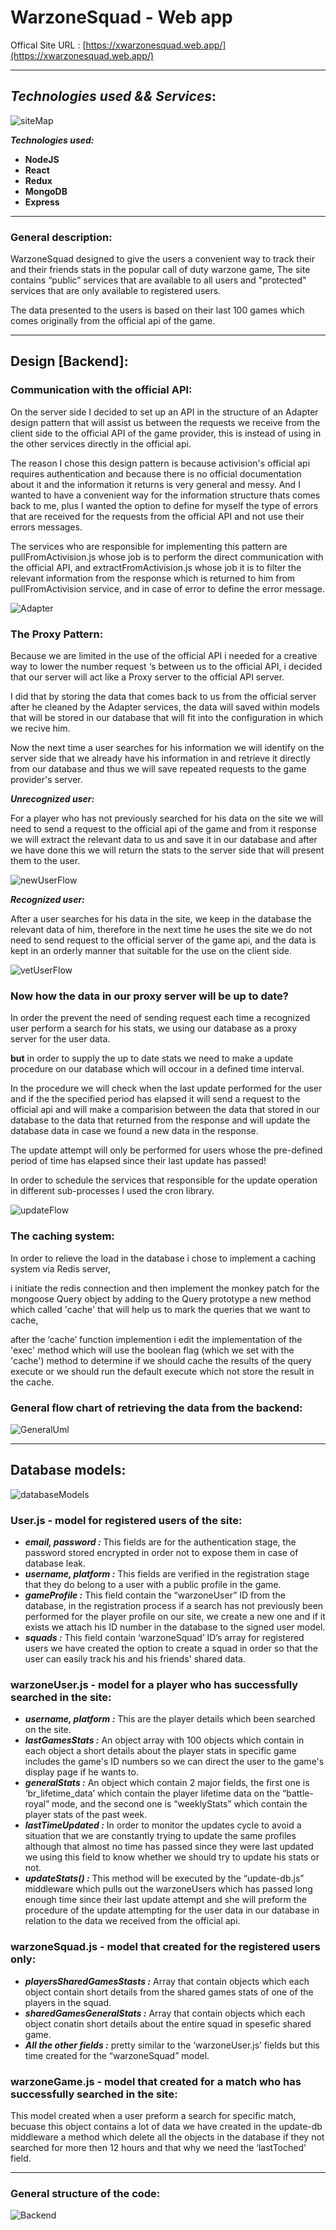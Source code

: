 # WarzoneSquad - Web app
Offical Site URL : [https://xwarzonesquad.web.app/](https://xwarzonesquad.web.app/)

---

## ***Technologies used && Services***:

![siteMap](https://user-images.githubusercontent.com/75484097/172426860-fe8a76bd-377c-4533-be51-cbb5195b116e.png)


***Technologies used:***

- **NodeJS**
- **React**
- **Redux**
- **MongoDB**
- **Express**

---

### General description:

WarzoneSquad designed to give the users a convenient way to track their and their friends stats in the popular call of duty warzone game,
The site contains “public” services that are available to all users and "protected" services that are only available to registered users.

The data presented to the users is based on their last 100 games which comes originally from the official api of the game.

---

## Design [Backend]:

### Communication with the official API:

On the server side I decided to set up an API in the structure of an Adapter design pattern that will assist us between the requests we receive from the client side to the official API of the game provider, this is instead of using in the other services directly in the official api.

The reason I chose this design pattern is because activision's official api requires authentication and because there is no official documentation about it and the information it returns is very general and messy. And I wanted to have a convenient way for the information structure thats comes back to me, plus I wanted the option to define for myself the type of errors that are received for the requests from the official API and not use their errors messages.

The services who are responsible for implementing this pattern are pullFromActivision.js whose job is to perform the direct communication with the official API, and extractFromActivision.js whose job it is to filter the relevant information from the response which is returned to him from pullFromActivision service, and in case of error to define the error message.

![Adapter](https://user-images.githubusercontent.com/75484097/172426942-781165cf-d418-4cef-bdd6-dcd2dcc7110f.png)


### The Proxy Pattern:

Because we are limited in the use of the official API i needed for a creative way to lower the number request ‘s between us to the official API, i decided that our server will act like a Proxy server to the official API server.

I did that by storing the data that comes back to us from the official server after he cleaned by the Adapter services, the data will saved within models that will be stored in our database that will fit into the configuration in which we recive him.

Now the next time a user searches for his information we will identify on the server side that we already have his information in  and retrieve it directly from our database and thus we will save repeated requests to the game provider's server.

***Unrecognized user:***

For a player who has not previously searched for his data on the site we will need to send a request to the official api of the game and from it response we will extract the relevant data to us and save it in our database and after we have done this we will return the stats to the server side that will present them to the user.

![newUserFlow](https://user-images.githubusercontent.com/75484097/172427056-da9cc0c7-c6dd-46e2-86d5-36190fc20130.png)

***Recognized user:***

After a user searches for his data in the site, we keep in the database the relevant data of him, therefore in the next time he uses the site we do not need to send request to the official server of the game api, and the data is kept in an orderly manner that suitable for the use on the client side.

![vetUserFlow](https://user-images.githubusercontent.com/75484097/172427238-2a3a36f2-406d-43f5-8545-560d6808b11a.png)


### Now how the data in our proxy server will be up to date?

In order the prevent the need of sending request each time a recognized user perform a search for his stats, we using our database as a proxy server for the user data.

**but** in order to supply the up to date stats we need to make a update procedure on our database which will occour in a defined time interval.

In the procedure we will check when the last update performed for the user and if the the specified period has elapsed it will send a request to the official api and will make a comparision between the data that stored in our database to the data that returned from the response and will update the database data in case we found a new data in the response.

The update attempt will only be performed for users whose the pre-defined period of time has elapsed since their last update has passed!

In order to schedule the services that responsible for the update operation in different sub-processes I used the cron library.

![updateFlow](https://user-images.githubusercontent.com/75484097/172427498-67efbf8c-c404-4875-93bd-1142f3cf032a.png)


### The caching system:

In order to relieve the load in the database i chose to implement a caching system via Redis server, 

i initiate the redis connection and then implement the monkey patch for the mongoose Query object by adding to the Query prototype a new method which called 'cache' that will help us to mark the queries that we want to cache,

after the ‘cache’ function implemention i edit the implementation of the 'exec' method which will use the boolean flag (which we set with the 'cache') method to determine if we should cache the results of the query execute or we should run the default execute which not store the result in the cache.

### General flow chart of retrieving the data from the backend:

![GeneralUml](https://user-images.githubusercontent.com/75484097/172427647-35878874-49e6-40bc-8930-f14911c7e821.png)

---

## Database models:

![databaseModels](https://user-images.githubusercontent.com/75484097/172427693-f603ef54-3390-41b2-81db-5e266f83d028.png)


### User.js - model for registered users of the site:

- ***email, password :*** This fields are for the authentication stage, the password stored encrypted in order not to expose them in case of database leak.
- ***username, platform :*** This fields are verified in the registration stage that they do belong to a user with a public profile in the game.
- ***gameProfile :*** This field contain the “warzoneUser” ID from the database, in the registration process if a search has not previously been performed for the player profile on our site, we create a new one and if it exists we attach his ID number in the database to the signed user model.
- ***squads :*** This field contain ‘warzoneSquad’ ID’s array for registered users we have created the option to create a squad in order so that the user can easily track his and his friends' shared data.

### warzoneUser.js - model for a player who has successfully searched in the site:

- ***username, platform :*** This are the player details which been searched on the site.
- ***lastGamesStats :*** An object array with 100 objects which contain in each object a short details about the player stats in specific game includes the game's ID numbers so we can direct the user to the game's display page if he wants to.
- ***generalStats :*** An object which contain 2 major fields, the first one is ‘br_lifetime_data’ which contain the player lifetime data on the “battle-royal” mode, and the second one is “weeklyStats” which contain the player stats of the past week.
- ***lastTimeUpdated :*** In order to monitor the updates cycle to avoid a situation that we are constantly trying to update the same profiles although that almost no time has passed since they were last updated we using this field to know whether we should try to update his stats or not.
- ***updateStats() :*** This method will be executed by the “update-db.js” middleware which pulls out the warzoneUsers which has passed long enough time since their last update attempt and she will preform the procedure of the update attempting for the user data in our database in relation to the data we received from the official api.

### warzoneSquad.js - model that created for the registered users only:

- ***playersSharedGamesStasts :*** Array that contain objects which each object contain short details from the shared games stats of one of the players in the squad.
- ***sharedGamesGeneralStats :*** Array that contain objects which each object conatin short details about the entire squad in spesefic shared game.
- ***All the other fields :*** pretty similar to the ‘warzoneUser.js’ fields but this time created for the “warzoneSquad” model.

### warzoneGame.js - model that created for a match who has successfully searched in the site:

This model created when a user preform a search for specific match, becuase this object contains a lot of data we have created in the update-db middleware a method which delete all the objects in the database if they not searched for more then 12 hours and that why we need the ‘lastToched’ field.

---

### General structure of the code:

![Backend](https://user-images.githubusercontent.com/75484097/172427774-8592071e-c864-4918-b1cc-582629cd8e30.png)
